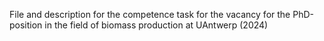 File and description for the competence task for the vacancy for the PhD-position in the field of biomass production at UAntwerp (2024)
